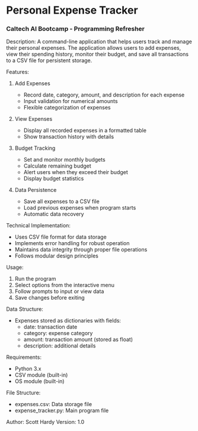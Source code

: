 # Personal Expense Tracker
### Caltech AI Bootcamp - Programming Refresher

Description:
A command-line application that helps users track and manage their personal expenses.
The application allows users to add expenses, view their spending history, monitor their
budget, and save all transactions to a CSV file for persistent storage.

Features:
1. Add Expenses
   - Record date, category, amount, and description for each expense
   - Input validation for numerical amounts
   - Flexible categorization of expenses

2. View Expenses
   - Display all recorded expenses in a formatted table
   - Show transaction history with details

3. Budget Tracking
   - Set and monitor monthly budgets
   - Calculate remaining budget
   - Alert users when they exceed their budget
   - Display budget statistics

4. Data Persistence
   - Save all expenses to a CSV file
   - Load previous expenses when program starts
   - Automatic data recovery

Technical Implementation:
- Uses CSV file format for data storage
- Implements error handling for robust operation
- Maintains data integrity through proper file operations
- Follows modular design principles

Usage:
1. Run the program
2. Select options from the interactive menu
3. Follow prompts to input or view data
4. Save changes before exiting

Data Structure:
- Expenses stored as dictionaries with fields:
  * date: transaction date
  * category: expense category
  * amount: transaction amount (stored as float)
  * description: additional details

Requirements:
- Python 3.x
- CSV module (built-in)
- OS module (built-in)

File Structure:
- expenses.csv: Data storage file
- expense_tracker.py: Main program file

Author: Scott Hardy
Version: 1.0
